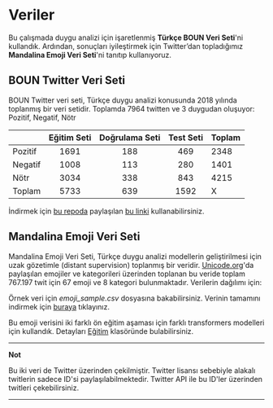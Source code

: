 # Veriler

Bu çalışmada duygu analizi için işaretlenmiş **Türkçe BOUN Veri Seti**'ni kullandık. Ardından, sonuçları iyileştirmek için Twitter’dan topladığımız **Mandalina Emoji Veri Seti**'ni tanıtıp kullanıyoruz.


## BOUN Twitter Veri Seti
BOUN Twitter veri seti, Türkçe duygu analizi konusunda 2018 yılında toplanmış bir veri setidir. Toplamda 7964 twitten ve 3 duygudan oluşuyor: Pozitif, Negatif, Nötr

|         | Eğitim Seti | Doğrulama Seti | Test Seti | Toplam |
|---------|:-----------:|:--------------:|:---------:|--------|
| Pozitif |     1691    |       188      |    469    |  2348  |
| Negatif |     1008    |       113      |    280    |  1401  |
| Nötr    |     3034    |       338      |    843    |  4215  |
| Toplam  |     5733    |       639      |    1592   |    X   |

İndirmek için [bu repoda](https://github.com/akoksal/BERT-Sentiment-Analysis-Turkish) paylaşılan [bu linki](https://drive.google.com/file/d/1jnIoobE2qHDO0FtveWjPIx2KSji35thI/view?usp=sharing) kullanabilirsiniz.

## Mandalina Emoji Veri Seti
Mandalina Emoji Veri Seti, Türkçe duygu analizi modellerin geliştirilmesi için uzak gözetimle (distant supervision) toplanmış bir veridir. [Unicode.org](https://unicode.org/emoji/charts/full-emoji-list.html)'da paylaşılan emojiler ve kategorileri üzerinden toplanan bu veride toplam 767.197 twit için 67 emoji ve 8 kategori bulunmaktadır. Verilerin dağılımı için: 


Örnek veri için *emoji_sample.csv* dosyasına bakabilirsiniz. Verinin tamamını indirmek için [buraya](https://drive.google.com/file/d/1z9un8GnaHH2--07yS0O_4jM88vNG14nv/view?usp=sharing) tıklayınız.

Bu emoji verisini iki farklı ön eğitim aşaması için farklı transformers modelleri için kullandık. Detayları [Eğitim](https://github.com/akoksal/Turkce-Duygu-Takibi/tree/master/E%C4%9Fitim) klasöründe bulabilirsiniz.

---
**Not**

Bu iki veri de Twitter üzerinden çekilmiştir. Twitter lisansı sebebiyle alakalı twitlerin sadece ID'si paylaşılabilmektedir. Twitter API ile bu ID'ler üzerinden twitleri çekebilirsiniz.

---
